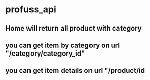 # profuss_api

## Home will return all product with category

## you can get item by category on url "/category/category_id"

## you can get item details on url "/product/id
